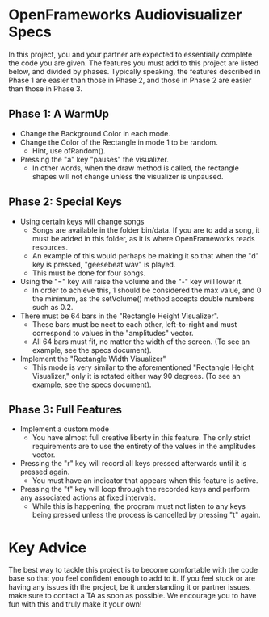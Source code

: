 # OpenFrameworks Audiovisualizer Specs
In this project, you and your partner are expected to essentially complete the code you are given. The features you must add to this project are listed below, and divided by phases. Typically speaking, the features described in Phase 1 are easier than those in Phase 2, and those in Phase 2 are easier than those in Phase 3. 

## Phase 1: A WarmUp
- Change the Background Color in each mode.
- Change the Color of the Rectangle in mode 1 to be random.
    - Hint, use ofRandom().
- Pressing the "a" key "pauses" the visualizer.
    - In other words, when the draw method is called, the rectangle shapes will not change unless the visualizer is unpaused.

## Phase 2: Special Keys
- Using certain keys will change songs
   - Songs are available in the folder bin/data. If you are to add a song, it must be added in this folder, as it is where OpenFrameworks reads resources.
    - An example of this would perhaps be making it so that when the "d" key is pressed, "geesebeat.wav" is played. 
    - This must be done for four songs. 
- Using the "=" key will raise the volume and the "-" key will lower it. 
    - In order to achieve this, 1 should be considered the max value, and 0 the minimum, as the setVolume() method accepts double numbers such as 0.2.
- There must be 64 bars in the "Rectangle Height Visualizer". 
    - These bars must be nect to each other, left-to-right and must correspond to values in the "amplitudes" vector.
    - All 64 bars must fit, no matter the width of the screen. (To see an example, see the specs document).
- Implement the "Rectangle Width Visualizer"
    - This mode is very similar to the aforementioned "Rectangle Height Visualizer," only it is rotated either way 90 degrees. (To see an example, see the specs document).

## Phase 3: Full Features
- Implement a custom mode
    - You have almost full creative liberty in this feature. The only strict requirements are to use the entirety of the values in the amplitudes vector.
- Pressing the "r" key will record all keys pressed afterwards until it is pressed again.
    - You must have an indicator that appears when this feature is active. 
- Pressing the "t" key will loop through the recorded keys and perform any associated actions at fixed intervals.
    - While this is happening, the program must not listen to any keys being pressed unless the process is cancelled by pressing "t" again.

# Key Advice
The best way to tackle this project is to become comfortable with the code base so that you feel confident enough to add to it. If you feel stuck or are having any issues ith the project, be it understanding it or partner issues, make sure to contact a TA as soon as possible. We encourage you to have fun with this and truly make it your own!